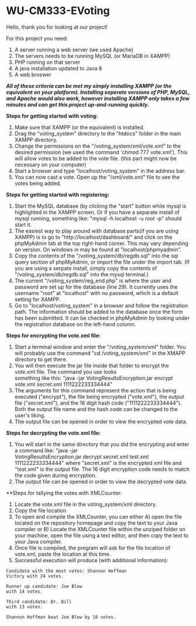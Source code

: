 # WU-CM333-EVoting

Hello, thank you for looking at our project!

For this project you need:
  1. A server running a web server (we used Apache)
  2. The servers needs to be running MySQL (or MariaDB in XAMPP)
  3. PHP running on that server
  4. A java installation updated to Java 8
  5. A web broswer
  
***All of these criteria can be met my simply installing XAMPP (or the equivalent on your platform). Installing seperate versions of PHP, MySQL, and Apache would also work, however installing XAMPP only takes a few minutes and can get this project up-and-running quickly.***

**Steps for getting started with voting:**
  1. Make sure that XAMPP (or the equivalent) is installed.
  2. Drag the "voting_system" directory to the "htdocs" folder in the main XAMPP directory.
  3. Change the permissions on the "/voting_system/xml/vote.xml" to the desired permission (we used the command 'chmod 777 
  vote.xml'). This will allow votes to be added to the vote file. (this part might now be necessary on your computer)
  4. Start a browser and type "localhost/voting_system" in the address bar.
  5. You can now cast a vote. Open up the "/xml/vote.xml" file to see the votes being added.

**Steps for getting started with registering:**
  1. Start the MySQL database (by clicking the "start" button while mysql is highlighted in the XAMPP screen. Or if you 
  have a  separate install of mysql running, something like: "mysql -h localhost -u root -p" should start it.
  2. The easiest way to play around with database parts(if you are using XAMPP) is to go to "http://localhost/dashboard/" 
  and click on the phpMyAdmin tab at the top right-hand corner. This may vary depending on version. On windows in may be found 
  at "localhost/phpmyadmin".
  3. Copy the contents of the "/voting_system/db/regdb.sql" into the sql query section of phpMyAdmin, or import the file 
  under the import tab. (If you are using a serpate install, simply copy the contents of "/voting_system/db/regdb.sql" into the 
  mysql terminal.)
  4. The current "/voting_system/reg_end.php" is where the user and password are set up for the database (line 29). It 
  currently uses the username "root" at "localhost" with no password, which is a default setting for XAMPP.
  5. Go to "localhost/voting_system" in a browser and follow the registration path. The information should be added to the 
  database once the form has been submitted. It can be checked in phpMyAdmin by looking under the registration database on 
  the left-hand column.

**Steps for encrypting the vote.xml file:**

  1. Start a terminal window and enter the "/voting_system/xml" folder. 
  You will probably use the command "cd /voting_system/xml" in the XMAPP directory to get there.
  2. You will then execute the jar file inside that folder to encrypt the vote.xml file. The command you use looks    
  something like this: "java -jar VotingResultsEncryption.jar encrypt vote.xml secret.xml 1111222233334444"
  3. The arguments for this command represent the action that is being executed ("encrypt"), the file being encrypted 
  ("vote.xml"), the output file ("secret.xml"), and the 16 digit hash code ("1111222233334444"). Both the output file 
  name and the hash code can be changed to the user's liking.
  4. The output file can be opened in order to view the encrypted vote data.

**Steps for decrypting the vote.xml file:**
  
  1. You will start in the same directory that you did the encrypting and enter a command like: "java -jar    
  VotingResultsEncryption.jar decrypt secret.xml test.xml 1111222233334444" where "secret.xml" is the encrypted xml file 
  and "test.xml" is the output file. The 16 digit encryption code needs to match the code given during encryption.
  2. The output file can be opened in order to view the decrypted vote data.

**Steps for tallying the votes with XMLCounter:

  1. Locate the vote.xml file in the voting_system/xml directory.
  2. Copy the file location
  3. To open and compile the XMLCounter, you can either A) open the file located on the repository homepage and copy the text to your Java compiler or B) Locate the XMLCounter file within the unziped folder on your machine, open the file using a text editor, and then copy the text to your Java compiler.
  4. Once file is compiled, the program will ask for the file location of vote.xml, paste the location at this time.
  5. Successful execution will produce (with additional information):
  
    Candidate with the most votes: Shannon Hoffman
    Victory with 24 votes.

    Runner up candidate: Joe Blow
    with 14 votes.

    Third candidate: Dr. Bill
    with 13 votes.

    Shannon Hoffman beat Joe Blow by 10 votes.
